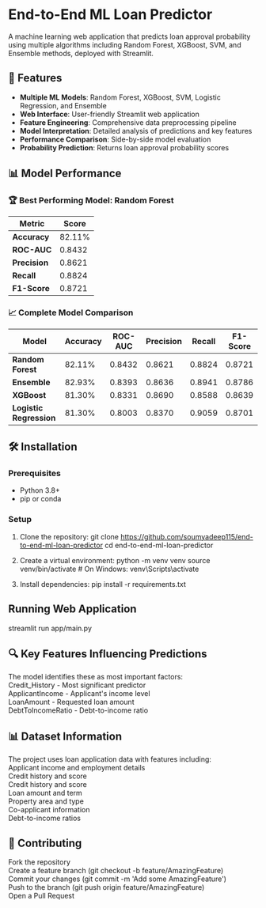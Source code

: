 # End-to-End ML Loan Predictor

A machine learning web application that predicts loan approval probability using multiple algorithms including Random Forest, XGBoost, SVM, and Ensemble methods, deployed with Streamlit.

## 🚀 Features

- **Multiple ML Models**: Random Forest, XGBoost, SVM, Logistic Regression, and Ensemble
- **Web Interface**: User-friendly Streamlit web application
- **Feature Engineering**: Comprehensive data preprocessing pipeline
- **Model Interpretation**: Detailed analysis of predictions and key features
- **Performance Comparison**: Side-by-side model evaluation
- **Probability Prediction**: Returns loan approval probability scores

## 📊 Model Performance

### 🏆 Best Performing Model: Random Forest
| Metric | Score |
|--------|-------|
| **Accuracy** | 82.11% |
| **ROC-AUC** | 0.8432 |
| **Precision** | 0.8621 |
| **Recall** | 0.8824 |
| **F1-Score** | 0.8721 |

### 📈 Complete Model Comparison
| Model | Accuracy | ROC-AUC | Precision | Recall | F1-Score |
|-------|----------|---------|-----------|--------|----------|
| **Random Forest** | 82.11% | 0.8432 | 0.8621 | 0.8824 | 0.8721 |
| **Ensemble** | 82.93% | 0.8393 | 0.8636 | 0.8941 | 0.8786 |
| **XGBoost** | 81.30% | 0.8331 | 0.8690 | 0.8588 | 0.8639 |
| **Logistic Regression** | 81.30% | 0.8003 | 0.8370 | 0.9059 | 0.8701 |

## 🛠️ Installation

### Prerequisites
- Python 3.8+
- pip or conda

### Setup
1. Clone the repository:
git clone https://github.com/soumyadeep115/end-to-end-ml-loan-predictor
cd end-to-end-ml-loan-predictor

2. Create a virtual environment:
python -m venv venv
source venv/bin/activate  # On Windows: venv\Scripts\activate

3. Install dependencies:
pip install -r requirements.txt

## Running Web Application
streamlit run app/main.py

## 🔍 Key Features Influencing Predictions
The model identifies these as most important factors:<br>
Credit_History - Most significant predictor<br>
ApplicantIncome - Applicant's income level<br>
LoanAmount - Requested loan amount<br>
DebtToIncomeRatio - Debt-to-income ratio<br>

## 📊 Dataset Information<br>
The project uses loan application data with features including:<br>
Applicant income and employment details<br>
Credit history and score<br>
Credit history and score<br>
Loan amount and term<br>
Property area and type<br>
Co-applicant information<br>
Debt-to-income ratios<br>

## 🤝 Contributing<br>
Fork the repository<br>
Create a feature branch (git checkout -b feature/AmazingFeature)<br>
Commit your changes (git commit -m 'Add some AmazingFeature')<br>
Push to the branch (git push origin feature/AmazingFeature)<br>
Open a Pull Request<br>
